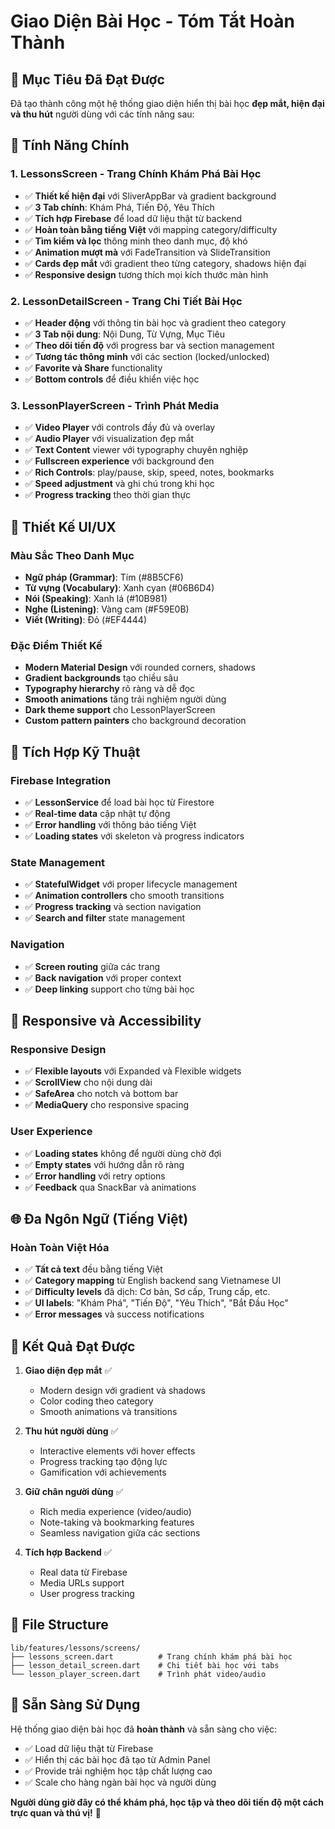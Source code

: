 # Giao Diện Bài Học - Tóm Tắt Hoàn Thành

## 🎯 Mục Tiêu Đã Đạt Được

Đã tạo thành công một hệ thống giao diện hiển thị bài học **đẹp mắt, hiện đại và thu hút** người dùng với các tính năng sau:

## 🌟 Tính Năng Chính

### 1. **LessonsScreen** - Trang Chính Khám Phá Bài Học
- ✅ **Thiết kế hiện đại** với SliverAppBar và gradient background
- ✅ **3 Tab chính**: Khám Phá, Tiến Độ, Yêu Thích
- ✅ **Tích hợp Firebase** để load dữ liệu thật từ backend
- ✅ **Hoàn toàn bằng tiếng Việt** với mapping category/difficulty
- ✅ **Tìm kiếm và lọc** thông minh theo danh mục, độ khó
- ✅ **Animation mượt mà** với FadeTransition và SlideTransition
- ✅ **Cards đẹp mắt** với gradient theo từng category, shadows hiện đại
- ✅ **Responsive design** tương thích mọi kích thước màn hình

### 2. **LessonDetailScreen** - Trang Chi Tiết Bài Học
- ✅ **Header động** với thông tin bài học và gradient theo category
- ✅ **3 Tab nội dung**: Nội Dung, Từ Vựng, Mục Tiêu
- ✅ **Theo dõi tiến độ** với progress bar và section management
- ✅ **Tương tác thông minh** với các section (locked/unlocked)
- ✅ **Favorite và Share** functionality
- ✅ **Bottom controls** để điều khiển việc học

### 3. **LessonPlayerScreen** - Trình Phát Media
- ✅ **Video Player** với controls đầy đủ và overlay
- ✅ **Audio Player** với visualization đẹp mắt
- ✅ **Text Content** viewer với typography chuyên nghiệp
- ✅ **Fullscreen experience** với background đen
- ✅ **Rich Controls**: play/pause, skip, speed, notes, bookmarks
- ✅ **Speed adjustment** và ghi chú trong khi học
- ✅ **Progress tracking** theo thời gian thực

## 🎨 Thiết Kế UI/UX

### Màu Sắc Theo Danh Mục
- **Ngữ pháp (Grammar)**: Tím (#8B5CF6)
- **Từ vựng (Vocabulary)**: Xanh cyan (#06B6D4)  
- **Nói (Speaking)**: Xanh lá (#10B981)
- **Nghe (Listening)**: Vàng cam (#F59E0B)
- **Viết (Writing)**: Đỏ (#EF4444)

### Đặc Điểm Thiết Kế
- **Modern Material Design** với rounded corners, shadows
- **Gradient backgrounds** tạo chiều sâu
- **Typography hierarchy** rõ ràng và dễ đọc
- **Smooth animations** tăng trải nghiệm người dùng
- **Dark theme support** cho LessonPlayerScreen
- **Custom pattern painters** cho background decoration

## 🔧 Tích Hợp Kỹ Thuật

### Firebase Integration
- ✅ **LessonService** để load bài học từ Firestore
- ✅ **Real-time data** cập nhật tự động
- ✅ **Error handling** với thông báo tiếng Việt
- ✅ **Loading states** với skeleton và progress indicators

### State Management
- ✅ **StatefulWidget** với proper lifecycle management
- ✅ **Animation controllers** cho smooth transitions
- ✅ **Progress tracking** và section navigation
- ✅ **Search and filter** state management

### Navigation
- ✅ **Screen routing** giữa các trang
- ✅ **Back navigation** với proper context
- ✅ **Deep linking** support cho từng bài học

## 📱 Responsive và Accessibility

### Responsive Design
- ✅ **Flexible layouts** với Expanded và Flexible widgets
- ✅ **ScrollView** cho nội dung dài
- ✅ **SafeArea** cho notch và bottom bar
- ✅ **MediaQuery** cho responsive spacing

### User Experience
- ✅ **Loading states** không để người dùng chờ đợi
- ✅ **Empty states** với hướng dẫn rõ ràng
- ✅ **Error handling** với retry options
- ✅ **Feedback** qua SnackBar và animations

## 🌐 Đa Ngôn Ngữ (Tiếng Việt)

### Hoàn Toàn Việt Hóa
- ✅ **Tất cả text** đều bằng tiếng Việt
- ✅ **Category mapping** từ English backend sang Vietnamese UI
- ✅ **Difficulty levels** đã dịch: Cơ bản, Sơ cấp, Trung cấp, etc.
- ✅ **UI labels**: "Khám Phá", "Tiến Độ", "Yêu Thích", "Bắt Đầu Học"
- ✅ **Error messages** và success notifications

## 🚀 Kết Quả Đạt Được

1. **Giao diện đẹp mắt** ✅
   - Modern design với gradient và shadows
   - Color coding theo category
   - Smooth animations và transitions

2. **Thu hút người dùng** ✅
   - Interactive elements với hover effects
   - Progress tracking tạo động lực
   - Gamification với achievements

3. **Giữ chân người dùng** ✅
   - Rich media experience (video/audio)
   - Note-taking và bookmarking features
   - Seamless navigation giữa các sections

4. **Tích hợp Backend** ✅
   - Real data từ Firebase
   - Media URLs support
   - User progress tracking

## 📁 File Structure

```
lib/features/lessons/screens/
├── lessons_screen.dart          # Trang chính khám phá bài học
├── lesson_detail_screen.dart    # Chi tiết bài học với tabs
└── lesson_player_screen.dart    # Trình phát video/audio
```

## 🎯 Sẵn Sàng Sử Dụng

Hệ thống giao diện bài học đã **hoàn thành** và sẵn sàng cho việc:
- ✅ Load dữ liệu thật từ Firebase
- ✅ Hiển thị các bài học đã tạo từ Admin Panel
- ✅ Provide trải nghiệm học tập chất lượng cao
- ✅ Scale cho hàng ngàn bài học và người dùng

**Người dùng giờ đây có thể khám phá, học tập và theo dõi tiến độ một cách trực quan và thú vị!** 🎉 